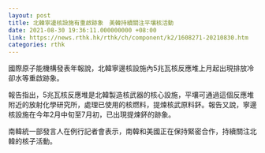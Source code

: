```yaml
---
layout: post
title: 北韓寧邊核設施有重啟跡象　美韓持續關注平壤核活動
date: 2021-08-30 19:36:11.000000000 +08:00
link: https://news.rthk.hk/rthk/ch/component/k2/1608271-20210830.htm
categories: rthk
---
```


國際原子能機構發表年報說，北韓寧邊核設施內5兆瓦核反應堆上月起出現排放冷卻水等重啟跡象。

報告指出，5兆瓦核反應堆是北韓製造核武器的核心設施，平壤可通過這個反應堆附近的放射化學研究所，處理已使用的核燃料，提煉核武原料鈈。報告又說，寧邊核設施在今年2月中旬至7月初，已出現提煉鈈的跡象。

南韓統一部發言人在例行記者會表示，南韓和美國正在保持緊密合作，持續關注北韓的核子活動。
